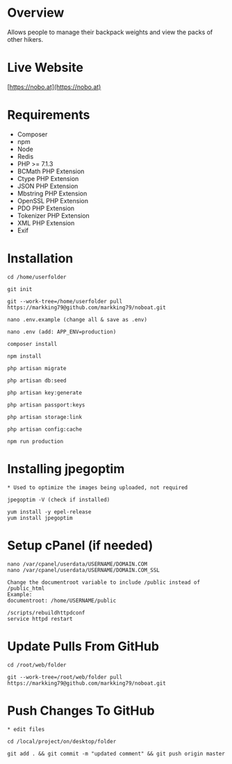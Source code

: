 Overview
=======================

Allows people to manage their backpack weights and view the packs of other hikers.


Live Website
=======================

[https://nobo.at](https://nobo.at)


Requirements
============

* Composer
* npm
* Node
* Redis
* PHP >= 7.1.3
* BCMath PHP Extension
* Ctype PHP Extension
* JSON PHP Extension
* Mbstring PHP Extension
* OpenSSL PHP Extension
* PDO PHP Extension
* Tokenizer PHP Extension
* XML PHP Extension
* Exif


Installation
============

    cd /home/userfolder
    
    git init
    
    git --work-tree=/home/userfolder pull https://markking79@github.com/markking79/noboat.git
    
    nano .env.example (change all & save as .env)
    
    nano .env (add: APP_ENV=production)
    
    composer install
    
    npm install
    
    php artisan migrate
    
    php artisan db:seed
    
    php artisan key:generate
    
    php artisan passport:keys
    
    php artisan storage:link
    
    php artisan config:cache
    
    npm run production
  
    
Installing jpegoptim
============

    * Used to optimize the images being uploaded, not required
    
    jpegoptim -V (check if installed)
    
    yum install -y epel-release
    yum install jpegoptim
    
    
Setup cPanel (if needed)
============

    nano /var/cpanel/userdata/USERNAME/DOMAIN.COM
    nano /var/cpanel/userdata/USERNAME/DOMAIN.COM_SSL
    
    Change the documentroot variable to include /public instead of /public_html
    Example:
    documentroot: /home/USERNAME/public
       
    /scripts/rebuildhttpdconf
    service httpd restart
    

Update Pulls From GitHub
============

    cd /root/web/folder
    
    git --work-tree=/root/web/folder pull https://markking79@github.com/markking79/noboat.git
    
    
Push Changes To GitHub
============
    
    * edit files
    
    cd /local/project/on/desktop/folder 

    git add . && git commit -m "updated comment" && git push origin master 
